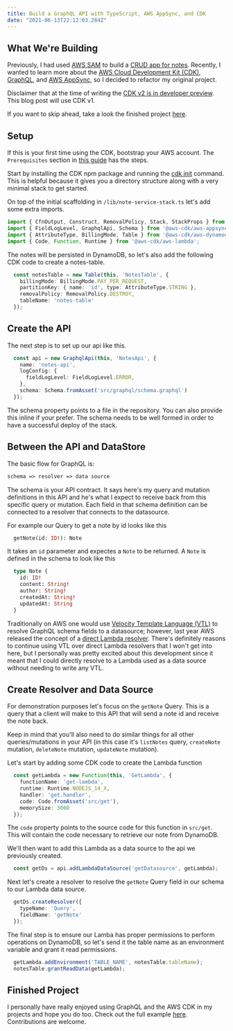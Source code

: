 ```yaml
---
title: Build a GraphQL API with TypeScript, AWS AppSync, and CDK
date: "2021-06-13T22:12:03.284Z"
---
```


## What We're Building
Previously, I had used <a href="https://aws.amazon.com/serverless/sam/" target="_blank" rel="noopener noreferrer">AWS SAM</a> to build a <a href="https://github.com/deeheber/note-service" target="_blank" rel="noopener noreferrer">CRUD app for notes</a>. Recently, I wanted to learn more about the <a href="https://aws.amazon.com/cdk/" target="_blank" rel="noopener noreferrer">AWS Cloud Development Kit (CDK)</a>, <a href="https://graphql.org/" target="_blank" rel="noopener noreferrer">GraphQL</a>, and <a href="https://aws.amazon.com/appsync/" target="_blank" rel="noopener noreferrer">AWS AppSync</a>, so I decided to refactor my original project.

Disclaimer that at the time of writing the <a href="https://aws.amazon.com/blogs/developer/announcing-aws-cloud-development-kit-v2-developer-preview/" target="_blank" rel="noopener noreferrer">CDK v2 is in developer preview</a>. This blog post will use CDK v1.

If you want to skip ahead, take a look the finished project <a href="https://github.com/deeheber/note-service-next-generation/tree/blog-post" target="_blank" rel="noopener noreferrer">here</a>.

## Setup
If this is your first time using the CDK, bootstrap your AWS account. The `Prerequisites` section in <a href="https://docs.aws.amazon.com/cdk/latest/guide/getting_started.html" target="_blank" rel="noopener noreferrer">this guide</a> has the steps.

Start by installing the CDK npm package and running the <a href="https://docs.aws.amazon.com/cdk/latest/guide/cli.html" target="_blank" rel="noopener noreferrer">cdk init</a> command. This is helpful because it gives you a directory structure along with a very minimal stack to get started.

On top of the initial scaffolding in `/lib/note-service-stack.ts` let's add some extra imports.

```typescript
import { CfnOutput, Construct, RemovalPolicy, Stack, StackProps } from '@aws-cdk/core';
import { FieldLogLevel, GraphqlApi, Schema } from '@aws-cdk/aws-appsync';
import { AttributeType, BillingMode, Table } from '@aws-cdk/aws-dynamodb';
import { Code, Function, Runtime } from '@aws-cdk/aws-lambda';
```

The notes will be persisted in DynamoDB, so let's also add the following CDK code to create a notes-table.

```typescript
  const notesTable = new Table(this, 'NotesTable', {
    billingMode: BillingMode.PAY_PER_REQUEST,
    partitionKey: { name: 'id', type: AttributeType.STRING },
    removalPolicy: RemovalPolicy.DESTROY,
    tableName: 'notes-table'
  });
```

## Create the API

The next step is to set up our api like this.

```typescript
  const api = new GraphqlApi(this, 'NotesApi', {
    name: 'notes-api',
    logConfig: {
      fieldLogLevel: FieldLogLevel.ERROR,
    },
    schema: Schema.fromAsset('src/graphql/schema.graphql')
  });
```

The schema property points to a file in the repository. You can also provide this inline if your prefer. The schema needs to be well formed in order to have a successful deploy of the stack.

## Between the API and DataStore
The basic flow for GraphQL is:

```md
schema => resolver => data source
```

The schema is your API contract. It says here's my query and mutation definitions in this API and he's what I expect to receive back from this specific query or mutation. Each field in that schema definition can be connected to a resolver that connects to the datasource.

For example our Query to get a note by id looks like this
```graphql
  getNote(id: ID!): Note
```

It takes an `id` parameter and expectes a `Note` to be returned. A `Note` is defined in the schema to look like this
```graphql
  type Note {
    id: ID!
    content: String!
    author: String!
    createdAt: String!
    updatedAt: String
  }
```

Traditionally on AWS one would use <a href="https://docs.aws.amazon.com/appsync/latest/devguide/resolver-mapping-template-reference-programming-guide.html" target="_blank" rel="noopener noreferrer">Velocity Template Language (VTL)</a> to resolve GraphQL schema fields to a datasource; however, last year AWS released the concept of a <a href="https://aws.amazon.com/blogs/mobile/appsync-direct-lambda/" target="_blank" rel="noopener noreferrer">direct Lambda resolver</a>. There's definitely reasons to continue using VTL over direct Lambda resolvers that I won't get into here, but I personally was pretty excited about this development since it meant that I could directly resolve to a Lambda used as a data source without needing to write any VTL.

## Create Resolver and Data Source
For demonstration purposes let's focus on the `getNote` Query. This is a query that a client will make to this API that will send a note id and receive the note back.

Keep in mind that you'll also need to do similar things for all other queries/mutations in your API (in this case it's `listNotes` query, `createNote` mutation, `deleteNote` mutation, `updateNote` mutation).

Let's start by adding some CDK code to create the Lambda function

```typescript
  const getLambda = new Function(this, 'GetLambda', {
    functionName: 'get-lambda',
    runtime: Runtime.NODEJS_14_X,
    handler: 'get.handler',
    code: Code.fromAsset('src/get'),
    memorySize: 3008
  });
```

The `code` property points to the source code for this function in `src/get`. This will contain the code necessary to retrieve our note from DynamoDB.

We'll then want to add this Lambda as a data source to the api we previously created.

```typescript
  const getDs = api.addLambdaDataSource('getDatasource', getLambda);
```

Next let's create a resolver to resolve the `getNote` Query field in our schema to our Lambda data source.

```typescript
  getDs.createResolver({
    typeName: 'Query',
    fieldName: 'getNote'
  });
```

The final step is to ensure our Lamba has proper permissions to perform operations on DynamoDB, so let's send it the table name as an environment variable and grant it read permissions.

```typescript
  getLambda.addEnvironment('TABLE_NAME', notesTable.tableName);
  notesTable.grantReadData(getLambda);
```

## Finished Project
I personally have really enjoyed using GraphQL and the AWS CDK in my projects and hope you do too. Check out the full example <a href="https://github.com/deeheber/note-service-next-generation/tree/blog-post" target="_blank" rel="noopener noreferrer">here</a>. Contributions are welcome.

